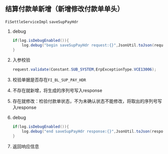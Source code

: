 ## 结算付款单新增（新增修改付款单单头）

`FiSettleServiceImpl`  `saveSupPayHdr`

1. debug

   ```java
   if(log.isDebugEnabled()){
       log.debug("begin saveSupPayHdr request:{}",JsonUtil.toJson(request));
   }
   ```

2. 入参校验

   ```java
   request.validate(Constant.SUB_SYSTEM,ErpExceptionType.VCE13006);
   ```

3. 校验单据是否存在`FI_BL_SUP_PAY_HDR`

4. 不存在就新增，将生成的序列号写入response

5. 存在就修改：检验付款单状态，不为未确认状态不能修改，将取出的序列号写入response

6. debug

   ```java
   if(log.isDebugEnabled()){
       log.debug("end saveSupPayHdr response:{}",JsonUtil.toJson(response));
   }
   ```

7. 返回响应信息

